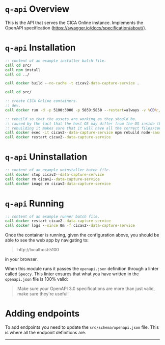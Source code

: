 # `q-api` Overview
This is the API that serves the CICA Online instance. Implements the OpenAPI specification (https://swagger.io/docs/specification/about/).

# `q-api` Installation
```bat
:: content of an example installer batch file. 
call cd src/
call npm install
call cd ../

call docker build --no-cache -t cicav2-data-capture-service .

call cd src/

:: create CICA Online containers.
:: dev.
call docker run -d -p 5100:3000 -p 5859:5858 --restart=always -v %CD%:/usr/src/app --name cicav2--data-capture-service cicav2-data-capture-service npm run debug

:: rebuild so that the assets are working as they should be.
:: caused by the fact that the host OS may differ from the OS inside the Docker container.
:: rebuilding it makes sure that it will have all the correct files/configs for the OS it will be running on.
call docker exec -it cicav2--data-capture-service npm rebuild node-sass
call docker restart cicav2--data-capture-service
```

# `q-api` Uninstallation
```bat
:: content of an example uninstaller batch file. 
call docker stop cicav2--data-capture-service
call docker rm cicav2--data-capture-service
call docker image rm cicav2-data-capture-service
```

# `q-api` Running
```bat
:: content of an example runner batch file. 
call docker restart cicav2--data-capture-service
call docker logs --since 0m -f cicav2--data-capture-service
```

Once the container is running, given the configuration above, you should be able to see the web app by navigating to: 

> http://localhost:5100

in your browser.

When this module runs it passes the `openapi.json` definition through a linter called `Speccy`. This linter ensures that what you have written in the `openapi.json` file is 100% valid:

> Make sure your OpenAPI 3.0 specifications are more than just valid, make sure they're useful!

# Adding endpoints
To add endpoints you need to update the `src/schema/openapi.json` file. This is where all the endpoint definitions are.

---
